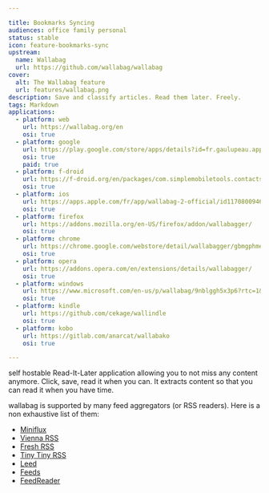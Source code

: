 ```yaml
---

title: Bookmarks Syncing
audiences: office family personal
status: stable
icon: feature-bookmarks-sync
upstream:
  name: Wallabag
  url: https://github.com/wallabag/wallabag
cover:
  alt: The Wallabag feature
  url: features/wallabag.png
description: Save and classify articles. Read them later. Freely.
tags: Markdown
applications:
  - platform: web
    url: https://wallabag.org/en
    osi: true
  - platform: google
    url: https://play.google.com/store/apps/details?id=fr.gaulupeau.apps.InThePoche
    osi: true
    paid: true
  - platform: f-droid
    url: https://f-droid.org/en/packages/com.simplemobiletools.contacts.pro/
    osi: true
  - platform: ios
    url: https://apps.apple.com/fr/app/wallabag-2-official/id1170800946?l=en&mt=8
    osi: true
  - platform: firefox
    url: https://addons.mozilla.org/en-US/firefox/addon/wallabagger/
    osi: true
  - platform: chrome
    url: https://chrome.google.com/webstore/detail/wallabagger/gbmgphmejlcoihgedabhgjdkcahacjlj
    osi: true
  - platform: opera
    url: https://addons.opera.com/en/extensions/details/wallabagger/
    osi: true
  - platform: windows
    url: https://www.microsoft.com/en-us/p/wallabag/9nblggh5x3p6?rtc=1&activetab=pivot:overviewtab
    osi: true
  - platform: kindle
    url: https://github.com/cekage/wallindle
    osi: true
  - platform: kobo
    url: https://gitlab.com/anarcat/wallabako
    osi: true

---
```


self hostable Read-It-Later application allowing you to not miss any content anymore. Click, save, read it when you can. It extracts content so that you can read it when you have time.

wallabag is supported by many feed aggregators (or RSS readers).
Here is a non exhaustive list of them:

- [Miniflux](https://miniflux.net/)
- [Vienna RSS](http://www.vienna-rss.com/)
- [Fresh RSS](https://freshrss.org/)
- [Tiny Tiny RSS](https://tt-rss.org/)
- [Leed](https://github.com/ldleman/Leed)
- [Feeds](https://itunes.apple.com/us/app/fiery-feeds/id1158763303Fiery)
- [FeedReader](https://jangernert.github.io/FeedReader/)
